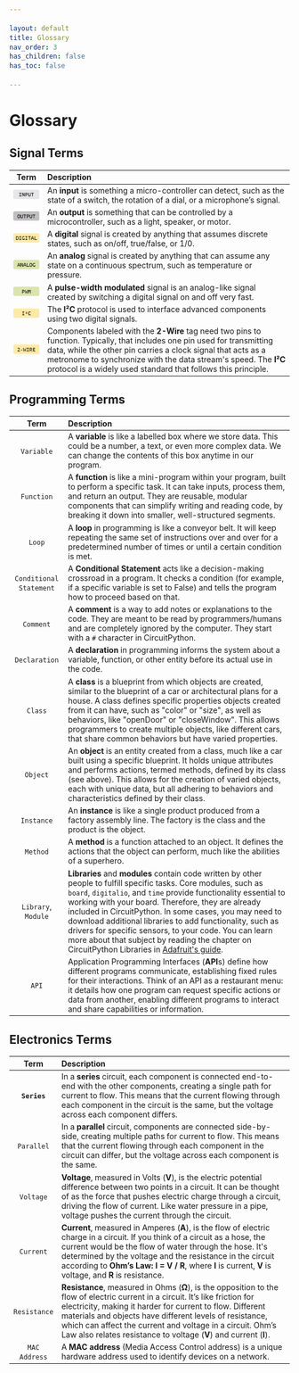 ```yaml
---

layout: default
title: Glossary
nav_order: 3
has_children: false
has_toc: false

---
```


# Glossary

## Signal Terms

|              Term              | Description                          |
| :----------------------------: | :----------------------------------------------------------- |
|   ![Input](assets/input.png)   | An **input** is something a micro-controller can detect, such as the state of a switch, the rotation of a dial, or a microphone’s signal. |
|  ![Output](assets/output.png)  | An **output** is something that can be controlled by a microcontroller, such as a light, speaker, or motor. |
| ![Digital](assets/digital.png) | A **digital** signal is created by anything that assumes discrete states, such as on/off, true/false, or 1/0. |
|  ![Analog](assets/analog.png)  | An **analog** signal is created by anything that can assume any state on a continuous spectrum, such as temperature or pressure. |
|     ![PWM](assets/pwm.png)     | A **pulse-width modulated** signal is an analog-like signal created by switching a digital signal on and off very fast. |
|     ![I²C](assets/iic.png)     | The **I²C** protocol is used to interface advanced components using two digital signals. |
| ![Two Wire](assets/2wire.png)  | Components labeled with the **2-Wire** tag need two pins to function. Typically, that includes one pin used for transmitting data, while the other pin carries a clock signal that acts as a metronome to synchronize with the data stream's speed. The **I²C** protocol is a widely used standard that follows this principle. |


## Programming Terms

|              Term              | Description                          |
| :----------------------------: | :----------------------------------------------------------- |
|       `Variable`        | A **variable** is like a labelled box where we store data. This could be a number, a text, or even more complex data. We can change the contents of this box anytime in our program. |
|       `Function`        | A **function** is like a mini-program within your program, built to perform a specific task. It can take inputs, process them, and return an output. They are reusable, modular components that can simplify writing and reading code, by breaking it down into smaller, well-structured segments. |
|         `Loop`          | A **loop** in programming is like a conveyor belt. It will keep repeating the same set of instructions over and over for a predetermined number of times or until a certain condition is met. |
| `Conditional Statement` | A **Conditional Statement** acts like a decision-making crossroad in a program. It checks a condition (for example, if a specific variable is set to False) and tells the program how to proceed based on that. |
|        `Comment`        | A **comment** is a way to add notes or explanations to the code. They are meant to be read by programmers/humans and are completely ignored by the computer. They start with a `#` character in CircuitPython. |
|      `Declaration`      | A **declaration** in programming informs the system about a variable, function, or other entity before its actual use in the code. |
|         `Class`         | A **class** is a blueprint from which objects are created, similar to the blueprint of a car or architectural plans for a house. A class defines specific properties objects created from it can have, such as "color" or "size", as well as behaviors, like "openDoor" or "closeWindow". This allows programmers to create multiple objects, like different cars, that share common behaviors but have varied properties. |
|        `Object`         | An **object** is an entity created from a class, much like a car built using a specific blueprint. It holds unique attributes and performs actions, termed methods, defined by its class (see above). This allows for the creation of varied objects, each with unique data, but all adhering to behaviors and characteristics defined by their class. |
|       `Instance`        | An **instance** is like a single product produced from a factory assembly line. The factory is the class and the product is the object. |
|        `Method`         | A **method** is a function attached to an object. It defines the actions that the object can perform, much like the abilities of a superhero. |
|   `Library`, `Module`   | **Libraries** and **modules** contain code written by other people to fulfill specific tasks. Core modules, such as `board`, `digitalio`, and `time` provide functionality essential to working with your board. Therefore, they are already included in CircuitPython. In some cases, you may need to download additional libraries to add functionality, such as drivers for specific sensors, to your code. You can learn more about that subject by reading the chapter on CircuitPython Libraries in [Adafruit's guide](learn.adafruit.com/welcome-to-circuitpython/circuitpython-libraries). |
|          `API`          | Application Programming Interfaces (**API**s) define how different programs communicate, establishing fixed rules for their interactions. Think of an API as a restaurant menu: it details how one program can request specific actions or data from another, enabling different programs to interact and share capabilities or information. |


## Electronics Terms

|              Term              | Description                          |
| :----------------------------: | :----------------------------------------------------------- |
| **`Series`**  | In a **series** circuit, each component is connected end-to-end with the other components, creating a single path for current to flow. This means that the current flowing through each component in the circuit is the same, but the voltage across each component differs. |
|  `Parallel`   | In a **parallel** circuit, components are connected side-by-side, creating multiple paths for current to flow. This means that the current flowing through each component in the circuit can differ, but the voltage across each component is the same. |
|   `Voltage`   | **Voltage**, measured in Volts (**V**), is the electric potential difference between two points in a circuit. It can be thought of as the force that pushes electric charge through a circuit, driving the flow of current. Like water pressure in a pipe, voltage pushes the current through the circuit. |
|   `Current`   | **Current**, measured in Amperes (**A**), is the flow of electric charge in a circuit. If you think of a circuit as a hose, the current would be the flow of water through the hose. It's determined by the voltage and the resistance in the circuit according to **Ohm’s Law:** **I = V / R**, where **I** is current, **V** is voltage, and **R** is resistance. |
| `Resistance`  | **Resistance**, measured in Ohms (**Ω**), is the opposition to the flow of electric current in a circuit. It’s like friction for electricity, making it harder for current to flow. Different materials and objects have different levels of resistance, which can affect the current and voltage in a circuit. Ohm’s Law also relates resistance to voltage (**V**) and current (**I**). |
| `MAC Address` | A **MAC address** (Media Access Control address) is a unique hardware address used to identify devices on a network. |
